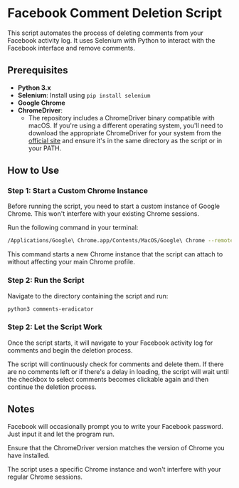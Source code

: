 # Facebook Comment Deletion Script

This script automates the process of deleting comments from your Facebook activity log. It uses Selenium with Python to interact with the Facebook interface and remove comments.

## Prerequisites

- **Python 3.x**
- **Selenium**: Install using `pip install selenium`
- **Google Chrome**
- **ChromeDriver**: 
  - The repository includes a ChromeDriver binary compatible with macOS. If you're using a different operating system, you'll need to download the appropriate ChromeDriver for your system from the [official site](https://sites.google.com/a/chromium.org/chromedriver/downloads) and ensure it's in the same directory as the script or in your PATH.

## How to Use

### **Step 1: Start a Custom Chrome Instance**

Before running the script, you need to start a custom instance of Google Chrome. This won't interfere with your existing Chrome sessions.

Run the following command in your terminal:

```bash
/Applications/Google\ Chrome.app/Contents/MacOS/Google\ Chrome --remote-debugging-port=9222 --user-data-dir="/tmp/chrome_temp"
```

This command starts a new Chrome instance that the script can attach to without affecting your main Chrome profile.

### **Step 2: Run the Script**
Navigate to the directory containing the script and run:

```bash
python3 comments-eradicator

```

### **Step 2: Let the Script Work**

Once the script starts, it will navigate to your Facebook activity log for comments and begin the deletion process. 

The script will continuously check for comments and delete them. If there are no comments left or if there's a delay in loading, the script will wait until the checkbox to select comments becomes clickable again and then continue the deletion process.

## **Notes**

Facebook will occasionally prompt you to write your Facebook password. Just input it and let the program run.

Ensure that the ChromeDriver version matches the version of Chrome you have installed.

The script uses a specific Chrome instance and won't interfere with your regular Chrome sessions.
